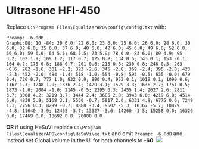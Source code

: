 # Ultrasone HFI-450
Replace `C:\Program Files\EqualizerAPO\config\config.txt` with:
```
Preamp: -6.0dB
GraphicEQ: 10 -84; 20 6.0; 22 6.0; 23 6.0; 25 6.0; 26 6.0; 28 6.0; 30 6.0; 32 6.0; 35 6.0; 37 6.0; 40 6.0; 42 6.0; 45 6.0; 49 6.0; 52 6.0; 56 6.0; 59 6.0; 64 5.5; 68 5.5; 73 5.9; 78 6.0; 83 6.0; 89 4.9; 95 3.2; 102 1.9; 109 1.2; 117 0.7; 125 0.8; 134 0.5; 143 0.1; 153 -0.1; 164 0.2; 175 0.8; 188 0.7; 201 0.8; 215 0.8; 230 0.8; 246 0.3; 263 -0.6; 282 -1.6; 301 -2.2; 323 -2.6; 345 -2.8; 369 -2.4; 395 -2.0; 423 -2.3; 452 -2.0; 484 -1.4; 518 -1.0; 554 -0.8; 593 -0.5; 635 -0.0; 679 0.4; 726 0.7; 777 1.0; 832 0.9; 890 0.4; 952 0.1; 1019 0.1; 1090 0.6; 1167 1.3; 1248 1.9; 1336 2.4; 1429 3.1; 1529 3.3; 1636 2.7; 1751 0.5; 1873 -1.0; 2004 -1.0; 2145 -0.5; 2295 0.3; 2455 1.4; 2627 2.6; 2811 3.7; 3008 4.2; 3219 3.7; 3444 2.4; 3685 2.8; 3943 6.0; 4219 6.0; 4514 6.0; 4830 5.9; 5168 3.1; 5530 -0.7; 5917 2.0; 6331 4.8; 6775 0.6; 7249 1.1; 7756 0.3; 8299 -0.7; 8880 -3.4; 9502 -5.3; 10167 -5.7; 10879 -4.8; 11640 -3.9; 12455 -3.7; 13327 -3.6; 14260 -1.5; 15258 0.0; 16326 0.0; 17469 0.0; 18692 0.0; 20000 0.0
```
**OR** if using HeSuVi replace `C:\Program Files\EqualizerAPO\config\HeSuVi\eq.txt` and omit `Preamp: -6.0dB` and instead set Global volume in the UI for both channels to **-60**.
![](https://raw.githubusercontent.com/jaakkopasanen/AutoEq/master/results/Sonoma%20Model%20One/headphoncecom/onear/Ultrasone%20HFI-450/Ultrasone%20HFI-450.png)